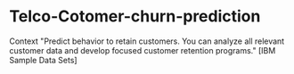 # Telco-Cotomer-churn-prediction
Context "Predict behavior to retain customers. You can analyze all relevant customer data and develop focused customer retention programs." [IBM Sample Data Sets]
